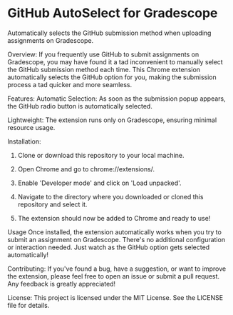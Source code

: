 # GitHub AutoSelect for Gradescope

Automatically selects the GitHub submission method when uploading assignments on Gradescope.

Overview:
If you frequently use GitHub to submit assignments on Gradescope, you may have found it a tad inconvenient to 
manually select the GitHub submission method each time. This Chrome extension automatically selects the GitHub 
option for you, making the submission process a tad quicker and more seamless.

Features:
Automatic Selection: As soon as the submission popup appears, the GitHub radio button is automatically selected.

Lightweight: The extension runs only on Gradescope, ensuring minimal resource usage.

Installation:
1) Clone or download this repository to your local machine.

2) Open Chrome and go to chrome://extensions/.

3) Enable 'Developer mode' and click on 'Load unpacked'.

4) Navigate to the directory where you downloaded or cloned this repository and select it.

5) The extension should now be added to Chrome and ready to use!

Usage
Once installed, the extension automatically works when you try to submit an assignment on Gradescope. There's 
no additional configuration or interaction needed. Just watch as the GitHub option gets selected automatically!

Contributing:
If you've found a bug, have a suggestion, or want to improve the extension, please feel free to open an issue or 
submit a pull request. Any feedback is greatly appreciated!

License:
This project is licensed under the MIT License. See the LICENSE file for details.
